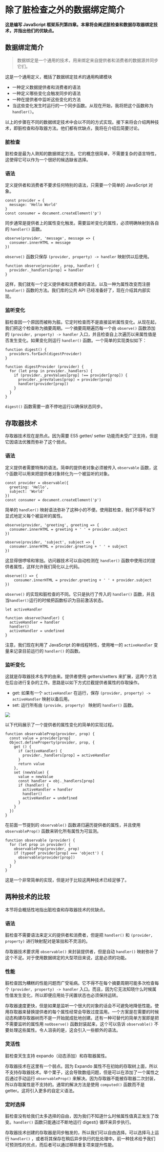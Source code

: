 # 除了脏检查之外的数据绑定简介

**这是编写 JavaScript 框架系列第四章。本章将会阐述脏检查和数据存取器绑定技术，并指出他们的优缺点。**

## 数据绑定简介

> 数据绑定是一个通用的技术，用来绑定来自提供者和消费者的数据源并同步它们。

这是一个通用定义，概括了数据绑定技术的通用构建模块

- 一种定义数据提供者和消费者的语法
- 一种定义哪些变化会触发同步的语法
- 一种在提供者中监听这些变化的方法
- 当这些变化发生时运行的一个同步函数。从现在开始，我将把这个函数称为 `handler()`。

以上的步骤在不同的数据绑定技术中会以不同的方式实现。接下来将会介绍两种技术，即脏检查和存取器方法。他们都有优缺点，我将在介绍后简要讨论。



### 脏检查

脏检查是最为人熟知的数据绑定方法。它的概念很简单，不需要复杂的语言特性，这使得它可以作为一个很好的候选缺省选择。

### 语法

定义提供者和消费者不要求任何特别的语法，只需要一个简单的 JavaScript 对象。

```
const provider = {
  message: 'Hello World'
}
const consumer = document.createElement('p')
```

同步通常是提供者上的属性变化触发。需要监听变化的属性，必须明确映射到各自的 `handler()` 函数。

```
observe(provider, 'message', message => {
  consumer.innerHTML = message
})
```

`observe()` 函数只保存 `(provider, property) -> handler` 映射供以后使用。

```
function observe(provider, prop, handler) {
  provider._handlers[prop] = handler
}
```

这样，我们就有一个定义提供者和消费者的语法，以及一种为属性改变而注册 `handler()` 函数的方法。我们库的公共 API 已经准备好了，现在介绍其内部实现。

### 监听变化

脏检查因一个原因而被称为脏。它定时检查而不是直接监听属性变化。从现在起，我们把这个检查称为摘要周期。一个摘要周期遍历每一个由 `observe()` 函数添加的 `(provider, property) -> handler` 入口，并且检查自上次遍历以来属性值是否发生变化。如果变化则运行 `handler()` 函数。一个简单的实现类似如下：

```
function digest() {
  providers.forEach(digestProvider)
}

function digestProvider (provider) {
  for (let prop in provider._handlers) {
	if (provider._prevValues[prop] !== provider[prop]) {
      provider._prevValues[prop] = provider[prop]
      handler(provider[prop])
    }
  }
}
```

`digest()` 函数需要一直不停地运行以确保状态同步。

## 存取器技术

存取器技术现在是热点。因为需要 ES5 getter/ setter 功能而未受广泛支持，但是它因语法优雅而弥补了这个弱点。

### 语法

定义提供者需要特殊的语法。简单的提供者对象必须被传入 `observable` 函数，这个函数可以用来把提供者对象转化为一个被监听的对象。

```
const provider = observable({
  greeting: 'Hello',
  subject: 'World'
})
const consumer = document.createElement('p')
```

简单的 `handler()` 映射语法弥补了这种小的不便。使用脏检查，我们不得不如下显式地定义每个被监听的属性。

```
observe(provider, 'greeting', greeting => {
  consumer.innerHTML = greeting + ' ' + provider.subject
})

observe(provider, 'subject', subject => {
  consumer.innerHTML = provider.greeting + ' ' + subject
})
```

这显得很啰嗦和笨拙。访问器技术可以自动检测在 `handler()` 函数中使用过的提供者属性，这样允许我们简化以上代码。

```
observe(() => {
	consumer.innerHTML = provider.greeting + ' ' + provider.subject
})
```

`observe()` 的实现和脏检查的不同。它只是执行了传入的 `handler()` 函数，并且当`handler()`运行的时候把函数标识为目前激活状态。

```
let activeHandler

function observe(handler) {
  activeHandler = handler
  handler()
  activeHandler = undefined
}
```

注意，我们现在利用了 JavaScript 的单线程特性，使用唯一的 `activeHandler` 变量来记录目前运行的 `handler()` 的函数。

### 监听变化

这就是存取器技术名字的由来。提供者使用 getters/setters 来扩展，这两个方法在后台进行复杂的工作。思路是以如下方式拦截提供者属性的存取操作。

- get: 如果有一个 `activeHandler` 在运行，保存 `(provider, property) -> activeHandler` 映射以备后用。
- set: 运行所有由 `(provide, property) ` 映射的 `handler()` 函数。

![](./assets/The_accessor_data_binding_technique-1473151244710.svg)

以下代码展示了一个提供者的属性变化的简单的实现过程。

```
function observableProp(provider, prop) {
  const value = provider[prop]
  Object.defineProperty(provider, prop, {
    get () {
      if (activeHandler) {
        provider._handlers[prop] = activeHandler
      }
      return value
    },
    set (newValue) {
      value = newValue
      const handler = obj._handlers[prop]
      if (handler) {
        activeHandler = handler
        handler()
        activeHandler = undefined
      }
    }
  })
}
```

在前面一节提到的 `observable()` 函数递归遍历提供者的属性，并且使用 `observableProp()` 函数来转化所有属性为可监测。

```
function observable (provider) {
  for (let prop in provider) {
    observableProp(provider, prop)
    if (typeof provider[prop] === 'object') {
      observable(provider[prop])
    }
  }
}
```

这是一个非常简单的实现，但是对于比较这两种技术已经足够了。

## 两种技术的比较

本节将会概括性地指出脏检查和存取器技术的优缺点。

### 语法

脏检查不需要语法来定义的提供者和消费者，但是把 `handler()`  和  `(provider, property)` 进行映射配对是笨拙和不灵活的。

存取器技术要求用 `observable()` 来封装提供者，但是自动 `handler()` 映射弥补了这个不足。对于使用数据绑定的大型项目来说，这是必须的功能。

### 性能

脏检查因为糟糕的性能问题而广受垢病。它不得不在每个摘要周期可能多次检查每个 `(provider, property) -> handler` 入口。而且，因为它无法知晓什么时候属性值发生变化，所以即便应用处于闲置状态也必须保持运转。

存取器速度更快，但是如果是监听一个很大的对象的话会不可避免地降低性能。使用存取器来替换提供者的每个属性经常会导致过度滥用。一个方案是在需要的时候动态构建存取器树而不是一开始就成批地创建。还有一种可替代的简单方案即是把不需要监听的属性用 `noObserve()` 函数封装起来，这个可以告诉 `observable()` 不要处理这些属性。令人沮丧的是，这会引入一些额外的语法。

### 灵活性

脏检查天生支持 expando（动态添加）和存取器属性。

存取器技术在这里有一个弱点。因为 Expando 属性不在初始的存取树上面，所以不支持存取器技术。举个栗子，这会导致数组问题，但是可以在添加了一个属性之后通过手动运行 `observableProp()` 来解决。因为存取器不能被存取器二次封装，所以存取属性是不支持的。通常的解决方法是使用 `computed()` 函数而不是 getter。这将引入更多的自定义语法。

### 定时选择

脏检查没有给我们太多选择的自由，因为我们不知道什么时候属性值真正发生了改变。`handler()` 函数只能通过不断地运行 digest() 循环来异步执行。

存取器技术创建的存取器是同步触发的，所以我们可以自由选择。可以选择马上运行 `handler()` ，或者将其保存在稍后异步执行的批处理中。前一种技术给予我们可预测性的优点，而后者可以通过移除重复项来提升性能。

